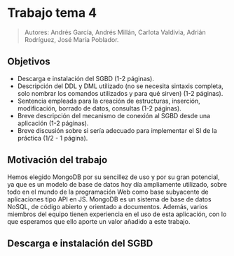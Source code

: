 # Trabajo tema 4

> Autores: Andrés García, Andrés Millán, Carlota Valdivia, Adrián Rodríguez, José María Poblador.

## Objetivos

- Descarga e instalación del SGBD (1-2 páginas).
- Descripción del DDL y DML utilizado (no se necesita sintaxis completa, solo nombrar los comandos utilizados y para qué sirven) (1-2 páginas).
- Sentencia empleada para la creación de estructuras, inserción, modificación, borrado de datos, consultas (1-2 páginas).
- Breve descripción del mecanismo de conexión al SGBD desde una aplicación (1-2 páginas).
- Breve discusión sobre si sería adecuado para implementar el SI de la práctica (1/2 - 1 página).


## Motivación del trabajo

Hemos elegido MongoDB por su sencillez de uso y por su gran potencial, ya que es un modelo de base de datos hoy día ampliamente utilizado, sobre todo en el mundo de la programación Web como base subyacente de aplicaciones tipo API en JS. MongoDB es un sistema de base de datos NoSQL, de código abierto y orientado a documentos. Además, varios miembros del equipo tienen experiencia en el uso de esta aplicación, con lo que esperamos que ello aporte un valor añadido a este trabajo.

## Descarga e instalación del SGBD

